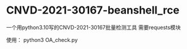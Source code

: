# CNVD-2021-30167-beanshell_rce
一个用python3.10写的CNVD-2021-30167批量检测工具
需要requests模块

使用：
    python3 OA_check.py